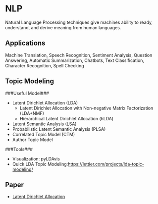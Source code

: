 # NLP
Natural Language Processing techniques give machines ability to ready, understand, and derive meaning from human languages.

Applications
--------------- 

Machine Translation, Speech Recognition, Sentiment Analysis, Question Answering, Automatic Summarization, Chatbots, Text Classification, Character Recognition, Spell Checking

Topic Modeling
--------------- 

###Useful Model###
- Latent Dirichlet Allocation (LDA)
  - Latent Dirichlet Allocation with Non-negative Matrix Factorization (LDA+NMF)
  - Hierarchical Latent Dirichlet Allocation (hLDA)
- Latent Semantic Analysis (LSA)
- Probabilistic Latent Semantic Analysis (PLSA)
- Correlated Topic Model (CTM)
- Author Topic Model


###Tools###
- Visualization: pyLDAvis
- Quick LDA Topic Modeling:<https://lettier.com/projects/lda-topic-modeling/>

Paper
--------------- 
- [Latent Dirichlet Allocation](https://ai.stanford.edu/~ang/papers/jair03-lda.pdf)
